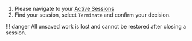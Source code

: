 1. Please navigate to your <a href="/" target="_blank">Active Sessions</a>
2. Find your session, select `Terminate` and confirm your decision.

!!! danger
    All unsaved work is lost and cannot be restored after closing a session.
